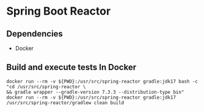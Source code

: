 # Spring Boot Reactor

## Dependencies
- Docker

## Build and execute tests In Docker

```
docker run --rm -v ${PWD}:/usr/src/spring-reactor gradle:jdk17 bash -c "cd /usr/src/spring-reactor \
&& gradle wrapper --gradle-version 7.3.3 --distribution-type bin"
docker run --rm -v ${PWD}:/usr/src/spring-reactor gradle:jdk17 /usr/src/spring-reactor/gradlew clean build
```